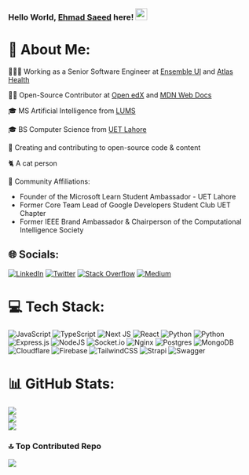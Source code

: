 ### Hello World, [Ehmad Saeed](https://ehmad.dev/) here! <img src="https://user-images.githubusercontent.com/46846821/87522094-a135a000-c69e-11ea-899d-e8093968ef3b.gif" width="24px">

# 💫 About Me:

👨🏻‍💻 Working as a Senior Software Engineer at [Ensemble UI](https://ensembleui.com/) and [Atlas Health](https://atlas.health/)

🙏🏻 Open-Source Contributor at [Open edX](https://openedx.org/) and [MDN Web Docs](https://developer.mozilla.org/en-US/)

🎓 MS Artificial Intelligence from [LUMS](https://lums.edu.pk/)

🎓 BS Computer Science from [UET Lahore](https://uet.edu.pk/)

👯 Creating and contributing to open-source code & content

🐈 A cat person

🔰 Community Affiliations:

- Founder of the Microsoft Learn Student Ambassador - UET Lahore
- Former Core Team Lead of Google Developers Student Club UET Chapter
- Former IEEE Brand Ambassador & Chairperson of the Computational Intelligence Society

## 🌐 Socials:

[![LinkedIn](https://img.shields.io/badge/LinkedIn-%230077B5.svg?logo=linkedin&logoColor=white)](https://linkedin.com/in/justEhmadSaeed)
[![Twitter](https://img.shields.io/badge/Twitter-%231DA1F2.svg?logo=Twitter&logoColor=white)](https://twitter.com/justEhmadSaeed)
[![Stack Overflow](https://img.shields.io/badge/-Stackoverflow-FE7A16?logo=stack-overflow&logoColor=white)](https://stackoverflow.com/users/12956040)
[![Medium](https://img.shields.io/badge/Medium-12100E?logo=medium&logoColor=white)](https://medium.com/@justEhmadSaeed)

# 💻 Tech Stack:

![JavaScript](https://img.shields.io/badge/javascript-%23323330.svg?style=for-the-badge&logo=javascript&logoColor=%23F7DF1E)
![TypeScript](https://img.shields.io/badge/typescript-%23007ACC.svg?style=for-the-badge&logo=typescript&logoColor=white)
![Next JS](https://img.shields.io/badge/Next-black?style=for-the-badge&logo=next.js&logoColor=white)
![React](https://img.shields.io/badge/react-%2320232a.svg?style=for-the-badge&logo=react&logoColor=%2361DAFB)
![Python](https://img.shields.io/badge/python%20-%2314354C.svg?style=for-the-badge&logo=python&logoColor=white)
![Python](https://img.shields.io/badge/django%20-%23092E20.svg?&style=for-the-badge&logo=django&logoColor=white)
![Express.js](https://img.shields.io/badge/express.js-%23404d59.svg?style=for-the-badge&logo=express&logoColor=%2361DAFB)
![NodeJS](https://img.shields.io/badge/node.js-6DA55F?style=for-the-badge&logo=node.js&logoColor=white)
![Socket.io](https://img.shields.io/badge/Socket.io-black?style=for-the-badge&logo=socket.io&badgeColor=010101)
![Nginx](https://img.shields.io/badge/nginx-%23009639.svg?style=for-the-badge&logo=nginx&logoColor=white)
![Postgres](https://img.shields.io/badge/postgres-%23316192.svg?style=for-the-badge&logo=postgresql&logoColor=white)
![MongoDB](https://img.shields.io/badge/MongoDB-%234ea94b.svg?style=for-the-badge&logo=mongodb&logoColor=white)
![Cloudflare](https://img.shields.io/badge/Cloudflare-F38020?style=for-the-badge&logo=Cloudflare&logoColor=white)
![Firebase](https://img.shields.io/badge/firebase-%23039BE5.svg?style=for-the-badge&logo=firebase)
![TailwindCSS](https://img.shields.io/badge/tailwindcss-%2338B2AC.svg?style=for-the-badge&logo=tailwind-css&logoColor=white)
![Strapi](https://img.shields.io/badge/strapi-%232E7EEA.svg?style=for-the-badge&logo=strapi&logoColor=white)
![Swagger](https://img.shields.io/badge/-Swagger-%23Clojure?style=for-the-badge&logo=swagger&logoColor=white)

# 📊 GitHub Stats:

![](https://github-readme-stats.vercel.app/api?username=justEhmadSaeed&theme=dark&hide_border=false&include_all_commits=true&count_private=true)<br/>
![](https://github-readme-streak-stats.herokuapp.com/?user=justEhmadSaeed&theme=dark&hide_border=false)<br/>
![](https://github-readme-stats.vercel.app/api/top-langs/?username=justEhmadSaeed&theme=dark&hide_border=false&include_all_commits=true&count_private=true&layout=compact)

### 🔝 Top Contributed Repo

![](https://github-contributor-stats.vercel.app/api?username=justEhmadSaeed&limit=5&theme=dark&combine_all_yearly_contributions=true)

